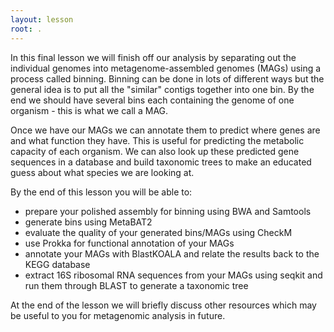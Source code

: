 ```yaml
---
layout: lesson
root: .
---
```

In this final lesson we will finish off our analysis by separating out the individual genomes into metagenome-assembled genomes (MAGs) using a process called binning. Binning can be done in lots of different ways but the general idea is to put all the "similar" contigs together into one bin. By the end we should have several bins each containing the genome of one organism - this is what we call a MAG.

Once we have our MAGs we can annotate them to predict where genes are and what function they have. This is useful for predicting the metabolic capacity of each organism. We can also look up these predicted gene sequences in a database and build taxonomic trees to make an educated guess about what species we are looking at.

By the end of this lesson you will be able to:
- prepare your polished assembly for binning using BWA and Samtools
- generate bins using MetaBAT2
- evaluate the quality of your generated bins/MAGs using CheckM
- use Prokka for functional annotation of your MAGs
- annotate your MAGs with BlastKOALA and relate the results back to the KEGG database
- extract 16S ribosomal RNA sequences from your MAGs using seqkit and run them through BLAST to generate a taxonomic tree

At the end of the lesson we will briefly discuss other resources which may be useful to you for metagenomic analysis in future.
